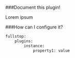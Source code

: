 ###Document this plugin!

Lorem ipsum

###How can I configure it?

```xml
fullstop:
    plugins:
        instance:
            property1: value
```